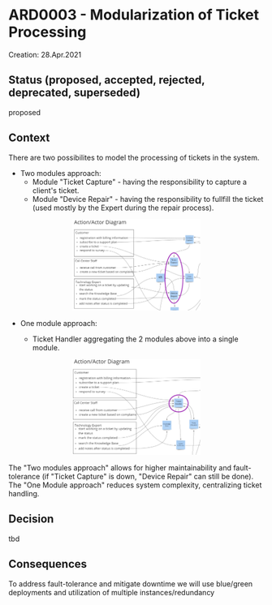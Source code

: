 # ARD0003 - Modularization of Ticket Processing
Creation: 28.Apr.2021

## Status (proposed, accepted, rejected, deprecated, superseded)
proposed

## Context
There are two possibilites to model the processing of tickets in the system.  
- Two modules approach:  
  - Module "Ticket Capture" - having the responsibility to capture a client's ticket.  
  - Module "Device Repair" - having the responsibility to fullfill the ticket (used mostly by the Expert during the repair process).  
<p align="center">
<img width="50%" src="images/ticket-capture-device-repair.png"/>  
</p>

- One module approach:

  - Ticket Handler aggregating the 2 modules above into a single module.
<p align="center">
<img width="50%" src="images/ticket-handler.png"/>  
</p>

The "Two modules approach" allows for higher maintainability and fault-tolerance (if "Ticket Capture" is down, "Device Repair" can still be done).  
The "One Module approach" reduces system complexity, centralizing ticket handling.   

## Decision

tbd


## Consequences
To address fault-tolerance and mitigate downtime we will use blue/green deployments and utilization of multiple instances/redundancy  
